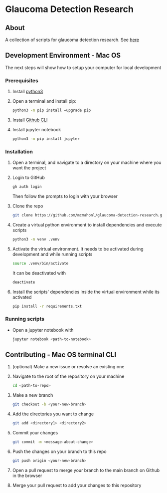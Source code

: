 # Glaucoma Detection Research

<!-- About -->
## About

A collection of scripts for glaucoma detection research. See [here](https://ieeexplore.ieee.org/document/10436242)

<!-- Development Environment -->
## Development Environment - Mac OS

The next steps will show how to setup your computer for local development

### Prerequisites

1. Install [python3](https://docs.python.org/3/using/mac.html)
   
2. Open a terminal and install pip:
   
   ```sh
   python3 -m pip install –upgrade pip
   ```

3. Install [Github CLI](https://cli.github.com/)

4. Install jupyter notebook

   ```sh
   python3 -m pip install jupyter
   ```

### Installation

1. Open a terminal, and navigate to a directory on your machine where you want the project
   
2. Login to GitHub
   
   ```sh
   gh auth login
   ```
   
   Then follow the prompts to login with your browser
   
3. Clone the repo
   
   ```sh
   git clone https://github.com/mcmahonl/glaucoma-detection-research.git && cd glaucoma-detection-research
   ```
   
4. Create a virtual python environment to install dependencies and execute scripts
   
   ```sh
   python3 -m venv .venv
   ```
   
5. Activate the virtual environment. It needs to be activated during development and while running scripts
   
   ```sh
   source .venv/bin/activate
   ```
   
   It can be deactivated with
   
   ```sh
   deactivate
   ```
   
6. Install the scripts' dependencies inside the virtual environment while its activated
   
   ```sh
   pip install -r requirements.txt
   ```
   
### Running scripts
   
- Open a jupyter notebook with
   
   ```sh
   jupyter notebook <path-to-notebook>
   ```  

<!-- CONTRIBUTING -->
## Contributing - Mac OS terminal CLI

1. (optional) Make a new issue or resolve an existing one
   
2. Navigate to the root of the repository on your machine
   
   ```sh
   cd <path-to-repo>
   ```
   
3. Make a new branch
   
   ```sh
   git checkout -b <your-new-branch>
   ```

4. Add the directories you want to change
   
   ```sh
   git add <directory1> <directory2>
   ```

5. Commit your changes
    
   ```sh
   git commit -m <message-about-change>
   ```
   
6. Push the changes on your branch to this repo
    
   ```sh
   git push origin <your-new-branch>
   ```

7. Open a pull request to merge your branch to the main branch on Github in the browser
    
8. Merge your pull request to add your changes to this repository
